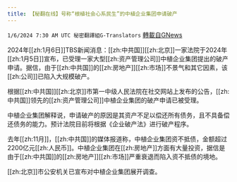 ```yaml
---
title: 【秘翻在线】号称“根植社会心系民生”的中植企业集团申请破产
---
```

`1/6/2024 7:30 AM UTC 秘密翻譯組G-Translators` [轉載自GNews](https://gnews.org/articles/2190191)

2024年[[zh:1月6日]]TBS新闻消息：[[zh:中共国]][[zh:北京]]一家法院于2024年[[zh:1月5日]]宣布，已受理一家大型[[zh:资产管理公司]]中植企业集团提出的破产申请。据信，由于[[zh:中共国]]的[[zh:房地产]][[zh:市场]]不景气和其它因素，该[[zh:公司]]已陷入大规模破产。

根据[[zh:中共国]][[zh:北京]]市第一中级人民法院在社交网站上发布的公告，[[zh:中共国]]领先的[[zh:资产管理公司]]中植企业集团的破产申请已被受理。

中植企业集团解释说，申请破产的原因是其资产不足以偿还所有债务，且不具备偿还债务的能力。预计法院目前将根据《企业破产法》进行破产程序。

去年[[zh:11月]]，[[zh:中共国]]的媒体报道称，中植企业集团资不抵债，金额超过2200亿元[[zh:人民币]]。中植企业集团在[[zh:房地产]]方面有大量投资，据信是由于[[zh:中共国]]的[[zh:房地产]][[zh:市场]]严重衰退而陷入资不抵债的境地。

[[zh:北京]]市公安机关已宣布对中植企业集团展开调查。
